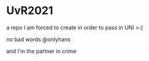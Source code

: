 # UvR2021
a repo I am forced to create in order to pass in UNI >:{

no bad words @onlyhans

and I'm the partner in crime

